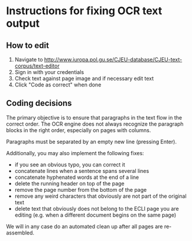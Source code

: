 # Instructions for fixing OCR text output

## How to edit

1. Navigate to http://www.iuropa.pol.gu.se/CJEU-database/CJEU-text-corpus/text-editor
2. Sign in with your credentials
3. Check text against page image and if necessary edit text
4. Click "Code as correct" when done

## Coding decisions

The primary objective is to ensure that paragraphs in the text flow in the correct order. The OCR engine does not always recognize the paragraph blocks in the right order, especially on pages with columns.

Paragraphs must be separated by an empty new line (pressing Enter).

Additionally, you may also implement the following fixes:
- if you see an obvious typo, you can correct it
- concatenate lines when a sentence spans several lines
- concatenate hyphenated words at the end of a line
- delete the running header on top of the page
- remove the page number from the bottom of the page
- remove any weird characters that obviously are not part of the original text
- delete text that obviously does not belong to the ECLI page you are editing (e.g. when a different document begins on the same page)

We will in any case do an automated clean up after all pages are re-assembled.
